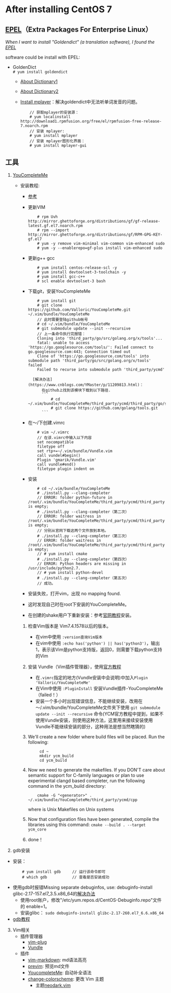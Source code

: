 # After installing CentOS 7

## [EPEL](https://fedoraproject.org/wiki/EPEL)（Extra Packages For Enterprise Linux）
*When I want to install "Goldendict" (a translation software), I found the [EPEL](https://fedoraproject.org/wiki/EPEL)*

software could be install with EPEL:
- GoldenDict  
    ``` # yum install goldendict ```  
    - [About Dictionary1](http://blog.sina.com.cn/s/blog_933b54980102x6hr.html)  
    - [About Dictionary2](https://forum.ubuntu.org.cn/viewtopic.php?f=95&t=265588)
    - [Install mplayer](https://baijiahao.baidu.com/s?id=1598526149664765152&wfr=spider&for=pc)：解决goldendict中无法听单词发音的问题。
    
        ``` 
            // 获取mplayer的安装源：
            # yum localinstall http://download1.rpmfusion.org/free/el/rpmfusion-free-release-7.noarch.rpm
            // 安装 mplayer:
            # yum install mplayer
            // 安装 mplayer图形化界面：
            # yum install mplayer-gui
        ```
## 工具
1. [YouCompleteMe](https://github.com/ycm-core/YouCompleteMe)
    - 安装教程:
        - [参考](https://blog.csdn.net/fakine/article/details/91306166)
        - 更新VIM
            ``` 
                # rpm Uvh http://mirror.ghettoforge.org/distributions/gf/gf-release-latest.gf.el7.noarch.rpm
                # rpm --import http://mirror.ghettoforge.org/distributions/gf/RPM-GPG-KEY-gf.el7
                # yum -y remove vim-minimal vim-common vim-enhanced sudo
                # yum -y --enablerepo=gf-plus install vim-enhanced sudo
            ```
        - 更新g++ gcc
            ```
                # yum install centos-release-scl -y
                # yum install devtoolset-3-toolchain -y
                # yum install gcc-c++
                # scl enable devtoolset-3 bash
            ```
        - 下载git，安装YouCompleteMe
            ```
                # yum install git
                # git clone https://github.com/Valloric/YouCompleteMe.git ~/.vim/bundle/YouCompleteMe
                // 此时需要登陆github帐号
                # cd ~/.vim/bundle/YouCompleteMe
                # git submodule update --init --recursive
                // 上一条命令执行完报错：
                Cloning into 'third_party/go/src/golang.org/x/tools'...
                fatal: unable to access 'https://go.googlesource.com/tools/': Failed connect to go.googlesource.com:443; Connection timed out
                Clone of 'https://go.googlesource.com/tools' into submodule path 'third_party/go/src/golang.org/x/tools' failed
                Failed to recurse into submodule path 'third_party/ycmd'
            ```
                [解决办法](https://www.cnblogs.com/YMaster/p/11209813.html)：
                    在github上找到该模块下载到以下路径.                  
                    ```
                        # cd ~/.vim/bundle/YouCompleteMe/third_party/ycmd/third_party/go/src/golang.org/x
                        # git clone https://github.com/golang/tools.git
                    ```
       - 在～/下创建.vimrc
            ```
                # vim ~/.vimrc
                // 在该.vimrc中输入以下内容
                set nocompatible
                filetype off
                set rtp+=~/.vim/bundle/Vundle.vim
                call vundel#begin()
                Plugin 'gmarik/Vundle.vim'
                call vundle#end()
                filetype plugin indent on
            ```
        - 安装
            ```
                # cd ~/.vim/bundle/YouCompleteMe
                # ./install.py --clang-completer
                // ERROR: folder python-future in /root/.vim/bundle/YouCompleteMe/third_party/ycmd/third_party is empty;
                # ./install.py --clang-completer（第二次）
                // ERROR: folder waitress in /root/.vim/bundle/YouCompleteMe/third_party/ycmd/third_party is empty; 
                // 分别从官网下载这两个文件放到本地。
                # ./install.py --clang-completer（第三次）
                // ERROR: folder waitress in /root/.vim/bundle/YouCompleteMe/third_party/ycmd/third_party is empty;
                // # yum install cmake
                # ./install.py --clang-completer（第四次）
                // ERROR: Python headers are missing in /usr/include/python2.7.
                // # yum install python-devel
                # ./install.py --clang-completer（第五次）
                // 成功。
           ```      
       
       - 安装失败，打开vim，出现 no mapping found.
       - 这时发现自己时在root下安装的YouCompleteMe。
       - 在创建的shake用户下重新安装：参考[官网教程](https://github.com/ycm-core/YouCompleteMe#full-installation-guide)安装。
        1. 检查Vim版本是 Vim7.4.1578以后的版本。 
           - 在vim中使用 `:version查询Vim版本`
           - 在vim中使用 `:echo has('python') || has('python3')`，输出1，表示该Vim是python支持版，返回0，则需要下载python支持的Vim
        2. 安装 Vundle（Vim插件管理器），使用[官方教程](https://github.com/VundleVim/Vundle.vim#about)
           - 在`.vimrc`指定的地方(Vundle安装中会说明)中加入`Plugin 'Valloric/YouCompleteMe'`
           - 在Vim中使用 `:PluginIstall` 安装Vundle插件-YouCompleteMe（failed！）
           - 安装一个多小时出现错误信息，不能继续安装，改用在～/.vim/bundle/YouCompleteMe文件夹下使用 `git submodule update --init --recursive` 命令(YCM官方教程中提到，如果不使用Vundle安装，则使用这种方法，这里用来接续安装使用Vundle不能继续安装的部分，这种用法是想当然瞎猜的)
        3.    We'll create a new folder where build files will be placed. Run the following:
               ```
                    cd ~
                    mkdir ycm_build
                    cd ycm_build
               ```
            
         4.  Now we need to generate the makefiles. If you DON'T care about semantic support for C-family languages or plan to use experimental clangd based completer, run the following command in the ycm_build directory:
                ```
                    cmake -G "<generator>" . ~/.vim/bundle/YouCompleteMe/third_party/ycmd/cpp
                ```
                where <generator> is Unix Makefiles on Unix systems   
                
         5. Now that configuration files have been generated, compile the libraries using this command:
                ```
                    cmake --build . --target ycm_core
                ```
         6. done！
        
        
2. gdb安装
- 安装：
    ```
        # yum install gdb     // 运行该命令即可
        # which gdb           // 查看是否安装成功
    ```
- 使用gdb时报错Missing separate debuginfos, use: debuginfo-install glibc-2.17-157.el7_3.5.x86_64的[解决办法](https://blog.51cto.com/thinklili/2287379)
    - 使用root账户，修改"/etc/yum.repos.d/CentOS-Debuginfo.repo"文件的 enable=1。 
    - 安装glibc：
            ```sudo debuginfo-install glibc-2.17-260.el7_6.6.x86_64```
- [gdb教程](https://github.com/Younity/Use-CentOS-7/blob/master/gdb.md)

3. Vim相关
    - 插件管理器 
        - [vim-plug](https://github.com/junegunn/vim-plug)
        - [Vundle](https://github.com/VundleVim/Vundle.vim)
    - 插件 
        - [vim-markdown](https://github.com/tamlok/vim-markdown): md语法高亮
        - [previm](https://github.com/previm/previm): 预览md文件
        - [YoucompleteMe](https://github.com/ycm-core/YouCompleteMe): 自动补全语法
        - [change-colorscheme](https://github.com/chxuan/change-colorscheme): 更改 Vim 主题
            - 主题[neodark.vim](https://github.com/KeitaNakamura/neodark.vim)

